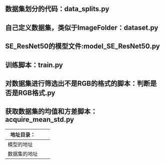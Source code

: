 ## 数据集划分的代码：data_splits.py

## 自己定义数据集，类似于ImageFolder：dataset.py

## SE_ResNet50的模型文件:model_SE_ResNet50.py

## 训练脚本：train.py

## 对数据集进行筛选出不是RGB的格式的脚本：判断是否是RGB格式.py

## 获取数据集的均值和方差脚本：acquire_mean_std.py

| 地址目录：   |      |      |
| ------------ | ---- | ---- |
| 模型的地址   |      |      |
| 数据集的地址 |      |      |

